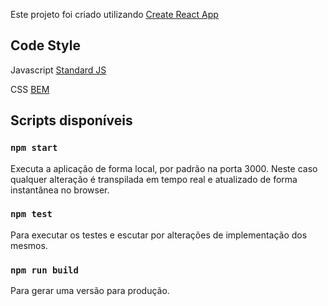 Este projeto foi criado utilizando [Create React App](https://github.com/facebook/create-react-app)

## Code Style

Javascript [Standard JS](https://standardjs.com/)

CSS [BEM](http://getbem.com/)

## Scripts disponíveis


### `npm start`

Executa a aplicação de forma local, por padrão na porta 3000.
Neste caso qualquer alteração é transpilada em tempo real
e atualizado de forma instantânea no browser.

### `npm test`

Para executar os testes e escutar por alterações de implementação
dos mesmos.

### `npm run build`

Para gerar uma versão para produção.
